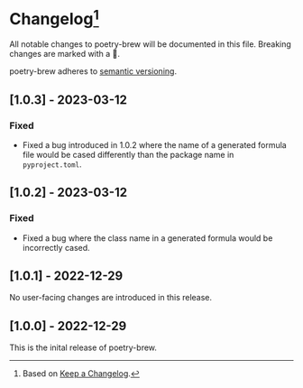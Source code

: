 # Changelog[^1]

All notable changes to poetry-brew will be documented in this file. Breaking changes are marked with a 🚩.

poetry-brew adheres to [semantic versioning](https://semver.org/spec/v2.0.0.html).

## <a name="1-0-3">[1.0.3] - 2023-03-12</a>

### Fixed

- Fixed a bug introduced in 1.0.2 where the name of a generated formula file would be cased differently than the 
  package name in `pyproject.toml`.

## <a name="1-0-2">[1.0.2] - 2023-03-12</a>

### Fixed

- Fixed a bug where the class name in a generated formula would be incorrectly cased.

## <a name="1-0-1">[1.0.1] - 2022-12-29</a>

No user-facing changes are introduced in this release.

## <a name="1-0-0">[1.0.0] - 2022-12-29</a>

This is the inital release of poetry-brew.

[^1]: Based on [Keep a Changelog](https://keepachangelog.com).